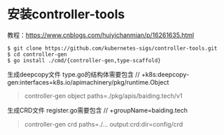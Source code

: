 # 安装controller-tools
教程：https://www.cnblogs.com/huiyichanmian/p/16261635.html
```shell
$ git clone https://github.com/kubernetes-sigs/controller-tools.git
$ cd controller-gen
$ go install ./cmd/{controller-gen,type-scaffold}
```

生成deepcopy文件
type.go的结构体需要包含 // +k8s:deepcopy-gen:interfaces=k8s.io/apimachinery/pkg/runtime.Object
> controller-gen object paths=./pkg/apis/baiding.tech/v1

生成CRD文件
register.go需要包含 // +groupName=baiding.tech
> controller-gen crd paths=./... output:crd:dir=config/crd


